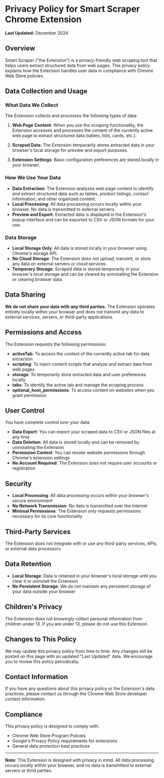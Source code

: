 # Privacy Policy for Smart Scraper Chrome Extension

**Last Updated:** December 2024

## Overview

Smart Scraper ("the Extension") is a privacy-friendly web scraping tool that helps users extract structured data from web pages. This privacy policy explains how the Extension handles user data in compliance with Chrome Web Store policies.

## Data Collection and Usage

### What Data We Collect

The Extension collects and processes the following types of data:

1. **Web Page Content**: When you use the scraping functionality, the Extension accesses and processes the content of the currently active web page to extract structured data (tables, lists, cards, etc.).

2. **Scraped Data**: The Extension temporarily stores extracted data in your browser's local storage for preview and export purposes.

3. **Extension Settings**: Basic configuration preferences are stored locally in your browser.

### How We Use Your Data

- **Data Extraction**: The Extension analyzes web page content to identify and extract structured data such as tables, product listings, contact information, and other organized content.
- **Local Processing**: All data processing occurs locally within your browser. No data is transmitted to external servers.
- **Preview and Export**: Extracted data is displayed in the Extension's popup interface and can be exported to CSV or JSON formats for your use.

### Data Storage

- **Local Storage Only**: All data is stored locally in your browser using Chrome's storage API.
- **No Cloud Storage**: The Extension does not upload, transmit, or store any data on external servers or cloud services.
- **Temporary Storage**: Scraped data is stored temporarily in your browser's local storage and can be cleared by uninstalling the Extension or clearing browser data.

## Data Sharing

**We do not share your data with any third parties.** The Extension operates entirely locally within your browser and does not transmit any data to external services, servers, or third-party applications.

## Permissions and Access

The Extension requests the following permissions:

- **activeTab**: To access the content of the currently active tab for data extraction
- **scripting**: To inject content scripts that analyze and extract data from web pages
- **storage**: To temporarily store extracted data and user preferences locally
- **tabs**: To identify the active tab and manage the scraping process
- **optional_host_permissions**: To access content on websites when you grant permission

## User Control

You have complete control over your data:

- **Data Export**: You can export your scraped data to CSV or JSON files at any time
- **Data Deletion**: All data is stored locally and can be removed by uninstalling the Extension
- **Permission Control**: You can revoke website permissions through Chrome's extension settings
- **No Account Required**: The Extension does not require user accounts or registration

## Security

- **Local Processing**: All data processing occurs within your browser's secure environment
- **No Network Transmission**: No data is transmitted over the internet
- **Minimal Permissions**: The Extension only requests permissions necessary for its core functionality

## Third-Party Services

The Extension does not integrate with or use any third-party services, APIs, or external data processors.

## Data Retention

- **Local Storage**: Data is retained in your browser's local storage until you clear it or uninstall the Extension
- **No Persistent Storage**: We do not maintain any persistent storage of your data outside your browser

## Children's Privacy

The Extension does not knowingly collect personal information from children under 13. If you are under 13, please do not use this Extension.

## Changes to This Policy

We may update this privacy policy from time to time. Any changes will be posted on this page with an updated "Last Updated" date. We encourage you to review this policy periodically.

## Contact Information

If you have any questions about this privacy policy or the Extension's data practices, please contact us through the Chrome Web Store developer contact information.

## Compliance

This privacy policy is designed to comply with:
- Chrome Web Store Program Policies
- Google's Privacy Policy requirements for extensions
- General data protection best practices

---

**Note**: This Extension is designed with privacy in mind. All data processing occurs locally within your browser, and no data is transmitted to external servers or third parties.
